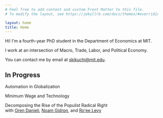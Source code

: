 ```yaml
---
# Feel free to add content and custom Front Matter to this file.
# To modify the layout, see https://jekyllrb.com/docs/themes/#overriding-theme-defaults

layout: home
title: Home
---
```


Hi! I'm a fourth-year PhD student in the Department of Economics at MIT.

I work at an intersection of Macro, Trade, Labor, and Political Economy.

You can contact me by email at [skikuchi@mit.edu](mailto:skikuchi@mit.edu).

## In Progress

Automation in Globalization<br>

Minimum Wage and Technology<br>

Decomposing the Rise of the Populist Radical Right<br>
with <a href="https://www.orendanieli.com/home" target="_blank">Oren Danieli</a>, <a href="https://scholar.harvard.edu/gidron/home" target="_blank">Noam Gidron</a>, and <a href="https://www.roeelevy.com/" target="_blank">Ro'ee Levy</a>